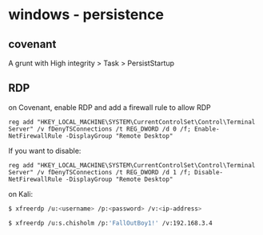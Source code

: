 # windows - persistence

## covenant

A grunt with High integrity > Task > PersistStartup

## RDP

on Covenant, enable RDP and add a firewall rule to allow RDP

```
reg add "HKEY_LOCAL_MACHINE\SYSTEM\CurrentControlSet\Control\Terminal Server" /v fDenyTSConnections /t REG_DWORD /d 0 /f; Enable-NetFirewallRule -DisplayGroup "Remote Desktop"
```

If you want to disable:

```
reg add "HKEY_LOCAL_MACHINE\SYSTEM\CurrentControlSet\Control\Terminal Server" /v fDenyTSConnections /t REG_DWORD /d 1 /f; Disable-NetFirewallRule -DisplayGroup "Remote Desktop"
```

on Kali:

```bash
$ xfreerdp /u:<username> /p:<password> /v:<ip-address>
```

```bash
$ xfreerdp /u:s.chisholm /p:'FallOutBoy1!' /v:192.168.3.4
```



